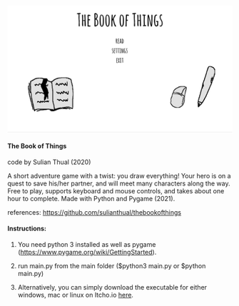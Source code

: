 
![alt text](screenshot.png?raw=true "Screenshot")

<h4>The Book of Things</h4>

code by Sulian Thual (2020)

A short adventure game with a twist: you draw everything! Your hero is on a quest to save his/her partner, and will meet many characters along the way. Free to play, supports keyboard and mouse controls, and takes about one hour to complete. Made with Python and Pygame (2021). 


references: https://github.com/sulianthual/thebookofthings


<h4>Instructions:</h4> 

1) You need python 3 installed as well as pygame (https://www.pygame.org/wiki/GettingStarted).


2) run main.py from the main folder ($python3 main.py or $python main.py)


3) Alternatively, you can simply download the executable for either windows, mac or linux on Itcho.io [here](https://sulianthual.itch.io/the-book-of-things).


